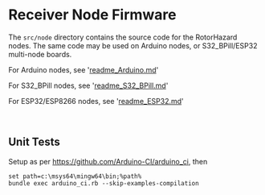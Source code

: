 # Receiver Node Firmware

The `src/node` directory contains the source code for the RotorHazard nodes. The same code may be used on Arduino nodes, or S32_BPill/ESP32 multi-node boards.

For Arduino nodes, see '[readme_Arduino.md](readme_Arduino.md)'

For S32_BPill nodes, see '[readme_S32_BPill.md](readme_S32_BPill.md)'

For ESP32/ESP8266 nodes, see '[readme_ESP32.md](readme_ESP32.md)'

<br>

## Unit Tests

Setup as per <https://github.com/Arduino-CI/arduino_ci>, then

```
set path=c:\msys64\mingw64\bin;%path%
bundle exec arduino_ci.rb --skip-examples-compilation
```
